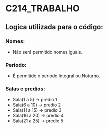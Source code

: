 # C214_TRABALHO

## Logica utilizada para o código:

### Nomes:
- Não será permitido nomes iguais.

### Periodo:
- É permitido o periodo Integral ou Noturno.

### Salas e predios:
- Sala(1 a 5) -> predio 1
- Sala(6 a 10) -> predio 2
- Sala(11 a 15) -> predio 3
- Sala(16 a 20) -> predio 4
- Sala(21 a 25) -> predio 5



